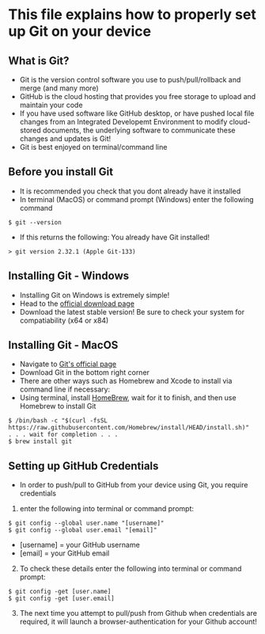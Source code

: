 # This file explains how to properly set up Git on your device

## What is Git?
* Git is the version control software you use to push/pull/rollback and merge (and many more)
* GitHub is the cloud hosting that provides you free storage to upload and maintain your code
* If you have used software like GitHub desktop, or have pushed local file changes from an Integrated Developemt Environment to modify cloud-stored documents,
the underlying software to communicate these changes and updates is Git!
* Git is best enjoyed on terminal/command line

## Before you install Git
* It is recommended you check that you dont already have it installed
* In terminal (MacOS) or command prompt (Windows) enter the following command
```
$ git --version
```
* If this returns the following: You already have Git installed!
```
> git version 2.32.1 (Apple Git-133)
```

## Installing Git - Windows
* Installing Git on Windows is extremely simple!
* Head to the [official download page](https://git-scm.com/download/win)
* Download the latest stable version! Be sure to check your system for compatiability (x64 or x84)

## Installing Git - MacOS
* Navigate to [Git's official page](https://git-scm.com/)
* Download Git in the bottom right corner
* There are other ways such as Homebrew and Xcode to install via command line if necessary:
* Using terminal, install [HomeBrew](https://brew.sh/), wait for it to finish, and then use Homebrew to install Git
```
$ /bin/bash -c "$(curl -fsSL https://raw.githubusercontent.com/Homebrew/install/HEAD/install.sh)"
. . . wait for completion . . .
$ brew install git
```

## Setting up GitHub Credentials
* In order to push/pull to GitHub from your device using Git, you require credentials

1. enter the following into terminal or command prompt:
```
$ git config --global user.name "[username]"
$ git config --global user.email "[email]"
```
* \[username] = your GitHub username
* \[email] = your GitHub email

2. To check these details enter the following into terminal or command prompt:
```
$ git config -get [user.name]
$ git config -get [user.email]
```

3. The next time you attempt to pull/push from Github when credentials are required, it will launch a browser-authentication for your Github account!
